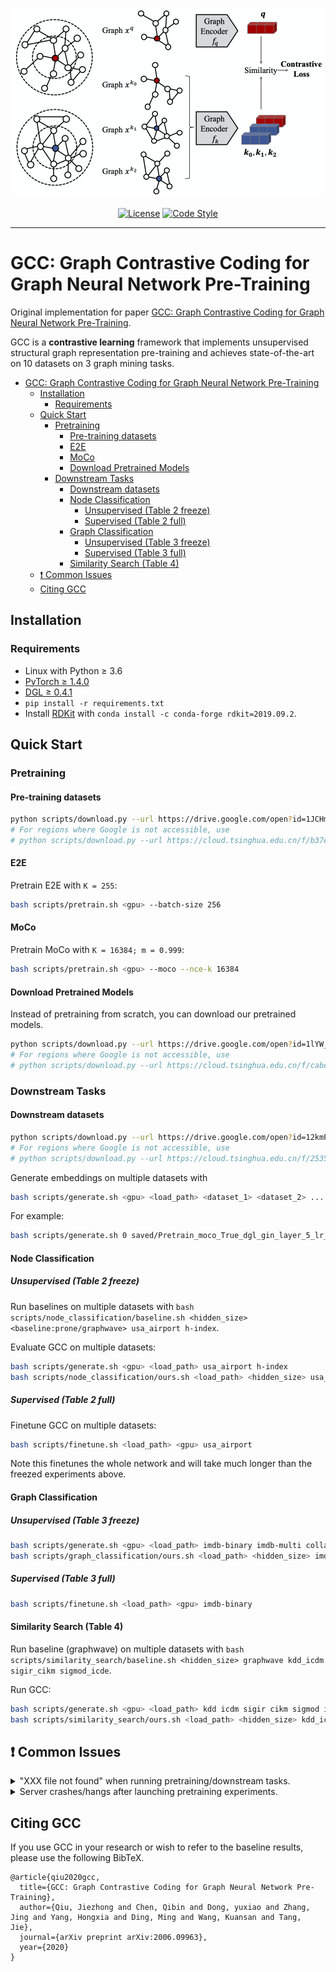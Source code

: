 <p align="center">
  <img src="fig.png" width="500">
  <br />
  <br />
  <a href="https://github.com/THUDM/GCC/blob/master/LICENSE"><img alt="License" src="https://img.shields.io/github/license/THUDM/GCC" /></a>
  <a href="https://github.com/ambv/black"><img alt="Code Style" src="https://img.shields.io/badge/code%20style-black-000000.svg" /></a>
</p>

-------------------------------------

# GCC: Graph Contrastive Coding for Graph Neural Network Pre-Training

Original implementation for paper [GCC: Graph Contrastive Coding for Graph Neural Network Pre-Training](https://arxiv.org/abs/2006.09963).

GCC is a **contrastive learning** framework that implements unsupervised structural graph representation pre-training and achieves state-of-the-art on 10 datasets on 3 graph mining tasks.

- [GCC: Graph Contrastive Coding for Graph Neural Network Pre-Training](#gcc-graph-contrastive-coding-for-graph-neural-network-pre-training)
  - [Installation](#installation)
    - [Requirements](#requirements)
  - [Quick Start](#quick-start)
    - [Pretraining](#pretraining)
      - [Pre-training datasets](#pre-training-datasets)
      - [E2E](#e2e)
      - [MoCo](#moco)
      - [Download Pretrained Models](#download-pretrained-models)
    - [Downstream Tasks](#downstream-tasks)
      - [Downstream datasets](#downstream-datasets)
      - [Node Classification](#node-classification)
        - [Unsupervised (Table 2 freeze)](#unsupervised-table-2-freeze)
        - [Supervised (Table 2 full)](#supervised-table-2-full)
      - [Graph Classification](#graph-classification)
        - [Unsupervised (Table 3 freeze)](#unsupervised-table-3-freeze)
        - [Supervised (Table 3 full)](#supervised-table-3-full)
      - [Similarity Search (Table 4)](#similarity-search-table-4)
  - [❗ Common Issues](#-common-issues)
  - [Citing GCC](#citing-gcc)

## Installation

### Requirements

- Linux with Python ≥ 3.6
- [PyTorch ≥ 1.4.0](https://pytorch.org/)
- [DGL ≥ 0.4.1](https://www.dgl.ai/pages/start.html)
- `pip install -r requirements.txt`
- Install [RDKit](https://www.rdkit.org/docs/Install.html) with `conda install -c conda-forge rdkit=2019.09.2`.

## Quick Start

<!--
## How to process data

```
python x2dgl.py --graph-dir data_bin/kdd17 --save-file data_bin/dgl/graphs.bin
```
-->

### Pretraining

#### Pre-training datasets

```bash
python scripts/download.py --url https://drive.google.com/open?id=1JCHm39rf7HAJSp-1755wa32ToHCn2Twz --path data --fname small.bin
# For regions where Google is not accessible, use
# python scripts/download.py --url https://cloud.tsinghua.edu.cn/f/b37eed70207c468ba367/?dl=1 --path data --fname small.bin
```

#### E2E

Pretrain E2E with `K = 255`:

```bash
bash scripts/pretrain.sh <gpu> --batch-size 256
```

#### MoCo

Pretrain MoCo with `K = 16384; m = 0.999`:

```bash
bash scripts/pretrain.sh <gpu> --moco --nce-k 16384
```

#### Download Pretrained Models

Instead of pretraining from scratch, you can download our pretrained models.

```bash
python scripts/download.py --url https://drive.google.com/open?id=1lYW_idy9PwSdPEC7j9IH5I5Hc7Qv-22- --path saved --fname pretrained.tar.gz
# For regions where Google is not accessible, use
# python scripts/download.py --url https://cloud.tsinghua.edu.cn/f/cabec37002a9446d9b20/?dl=1 --path saved --fname pretrained.tar.gz
```

### Downstream Tasks

#### Downstream datasets

```bash
python scripts/download.py --url https://drive.google.com/open?id=12kmPV3XjVufxbIVNx5BQr-CFM9SmaFvM --path data --fname downstream.tar.gz
# For regions where Google is not accessible, use
# python scripts/download.py --url https://cloud.tsinghua.edu.cn/f/2535437e896c4b73b6bb/?dl=1 --path data --fname downstream.tar.gz
```

Generate embeddings on multiple datasets with

```bash
bash scripts/generate.sh <gpu> <load_path> <dataset_1> <dataset_2> ...
```

For example:

```bash
bash scripts/generate.sh 0 saved/Pretrain_moco_True_dgl_gin_layer_5_lr_0.005_decay_1e-05_bsz_32_hid_64_samples_2000_nce_t_0.07_nce_k_16384_rw_hops_256_restart_prob_0.8_aug_1st_ft_False_deg_16_pos_32_momentum_0.999/current.pth usa_airport kdd imdb-binary
```

#### Node Classification

##### Unsupervised (Table 2 freeze)

Run baselines on multiple datasets with `bash scripts/node_classification/baseline.sh <hidden_size> <baseline:prone/graphwave> usa_airport h-index`.

Evaluate GCC on multiple datasets:

```bash
bash scripts/generate.sh <gpu> <load_path> usa_airport h-index
bash scripts/node_classification/ours.sh <load_path> <hidden_size> usa_airport h-index
```

##### Supervised (Table 2 full)

Finetune GCC on multiple datasets:

```bash
bash scripts/finetune.sh <load_path> <gpu> usa_airport
```

Note this finetunes the whole network and will take much longer than the freezed experiments above.

#### Graph Classification

##### Unsupervised (Table 3 freeze)

```bash
bash scripts/generate.sh <gpu> <load_path> imdb-binary imdb-multi collab rdt-b rdt-5k
bash scripts/graph_classification/ours.sh <load_path> <hidden_size> imdb-binary imdb-multi collab rdt-b rdt-5k
```

##### Supervised (Table 3 full)

```bash
bash scripts/finetune.sh <load_path> <gpu> imdb-binary
```

#### Similarity Search (Table 4)

Run baseline (graphwave) on multiple datasets with `bash scripts/similarity_search/baseline.sh <hidden_size> graphwave kdd_icdm sigir_cikm sigmod_icde`.

Run GCC:

```bash
bash scripts/generate.sh <gpu> <load_path> kdd icdm sigir cikm sigmod icde
bash scripts/similarity_search/ours.sh <load_path> <hidden_size> kdd_icdm sigir_cikm sigmod_icde
```

## ❗ Common Issues

<details>
<summary>
"XXX file not found" when running pretraining/downstream tasks.
</summary>
<br/>
Please make sure you've downloaded the pretraining dataset or downstream task datasets according to GETTING_STARTED.md.
</details>

<details>
<summary>
Server crashes/hangs after launching pretraining experiments.
</summary>
<br/>
In addition to GPU, our pretraining stage requires a lot of computation resources, including CPU and RAM. If this happens, it usually means the CPU/RAM is exhausted on your machine. You can decrease `--num-workers` (number of dataloaders using CPU) and `--num-copies` (number of datasets copies residing in RAM). With the lowest profile, try `--num-workers 1 --num-copies 1`.

If this still fails, please upgrade your machine :). In the meanwhile, you can still download our pretrained model and evaluate it on downstream tasks.
</details>

## Citing GCC

If you use GCC in your research or wish to refer to the baseline results, please use the following BibTeX.

```
@article{qiu2020gcc,
  title={GCC: Graph Contrastive Coding for Graph Neural Network Pre-Training},
  author={Qiu, Jiezhong and Chen, Qibin and Dong, yuxiao and Zhang, Jing and Yang, Hongxia and Ding, Ming and Wang, Kuansan and Tang, Jie},
  journal={arXiv preprint arXiv:2006.09963},
  year={2020}
}
```
